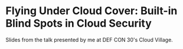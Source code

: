 # Flying Under Cloud Cover: Built-in Blind Spots in Cloud Security
Slides from the talk presented by me at DEF CON 30's Cloud Village.
